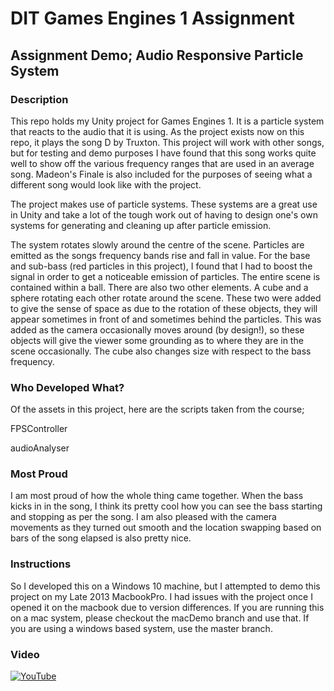 # DIT Games Engines 1 Assignment

## Assignment Demo; Audio Responsive Particle System

### Description
This repo holds my Unity project for Games Engines 1. It is a particle system that reacts to the audio that it is using. As the project exists now on this repo, it plays the song D by Truxton. This project will work with other songs, but for testing and demo purposes I have found that this song works quite well to show off the various frequency ranges that are used in an average song. Madeon's Finale is also included for the purposes of seeing what a different song would look like with the project.

The project makes use of particle systems. These systems are a great use in Unity and take a lot of the tough work out of having to design one's own systems for generating and cleaning up after particle emission. 

The system rotates slowly around the centre of the scene. Particles are emitted as the songs frequency bands rise and fall in value. For the base and sub-bass (red particles in this project), I found that I had to boost the signal in order to get a noticeable emission of particles. The entire scene is contained within a ball. There are also two other elements. A cube and a sphere rotating each other rotate around the scene. These two were added to give the sense of space as due to the rotation of these objects, they will appear sometimes in front of and sometimes behind the particles. This was added as the camera occasionally moves around (by design!), so these objects will give the viewer some grounding as to where they are in the scene occasionally. The cube also changes size with respect to the bass frequency.

### Who Developed What?
Of the assets in this project, here are the scripts taken from the course;

FPSController

audioAnalyser

### Most Proud
I am most proud of how the whole thing came together. When the bass kicks in in the song, I think its pretty cool how you can see the bass starting and stopping as per the song. I am also pleased with the camera movements as they turned out smooth and the location swapping based on bars of the song elapsed is also pretty nice.

### Instructions
So I developed this on a Windows 10 machine, but I attempted to demo this project on my Late 2013 MacbookPro. I had issues with the project once I opened it on the macbook due to version differences. If you are running this on a mac system, please checkout the macDemo branch and use that. If you are using a windows based system, use the master branch.

### Video

[![YouTube](http://img.youtube.com/vi/XZQKlqtfODk/0.jpg)](https://www.youtube.com/watch?v=XZQKlqtfODk)
